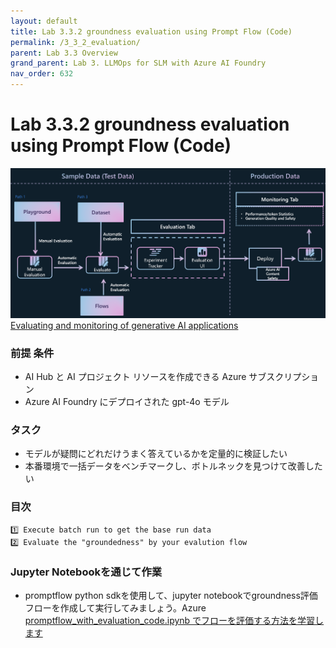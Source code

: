 ```yaml
---
layout: default
title: Lab 3.3.2 groundness evaluation using Prompt Flow (Code)
permalink: /3_3_2_evaluation/
parent: Lab 3.3 Overview
grand_parent: Lab 3. LLMOps for SLM with Azure AI Foundry
nav_order: 632
---
```


# Lab 3.3.2 groundness evaluation using Prompt Flow (Code)

![LLMOps](images/evaluation-monitor-flow.png)
[Evaluating and monitoring of generative AI applications](https://learn.microsoft.com/en-us/azure/ai-studio/concepts/evaluation-approach-gen-ai#evaluating-and-monitoring-of-generative-ai-applications)

### 前提 条件

- AI Hub と AI プロジェクト リソースを作成できる Azure サブスクリプション
- Azure AI Foundry にデプロイされた gpt-4o モデル


### タスク

- モデルが疑問にどれだけうまく答えているかを定量的に検証したい 
- 本番環境で一括データをベンチマークし、ボトルネックを見つけて改善したい 


### 目次
    1️⃣ Execute batch run to get the base run data 
    2️⃣ Evaluate the "groundedness" by your evalution flow


### Jupyter Notebookを通じて作業
- promptflow python sdkを使用して、jupyter notebookでgroundness評価フローを作成して実行してみましょう。Azure [promptflow_with_evaluation_code.ipynb でフローを評価する方法を学習します](promptflow_with_evaluation_code.ipynb)
